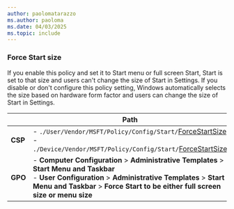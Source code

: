 ```yaml
---
author: paolomatarazzo
ms.author: paoloma
ms.date: 04/03/2025
ms.topic: include
---
```


### Force Start size

If you enable this policy and set it to Start menu or full screen Start, Start is set to that size and users can't change the size of Start in Settings. If you disable or don't configure this policy setting, Windows automatically selects the size based on hardware form factor and users can change the size of Start in Settings.

|  | Path |
|--|--|
| **CSP** | - `./User/Vendor/MSFT/Policy/Config/Start/`[ForceStartSize](/windows/client-management/mdm/policy-csp-start#forcestartsize)<br>- `./Device/Vendor/MSFT/Policy/Config/Start/`[ForceStartSize](/windows/client-management/mdm/policy-csp-start#forcestartsize) |
| **GPO** | - **Computer Configuration** > **Administrative Templates** > **Start Menu and Taskbar**<br> - **User Configuration** > **Administrative Templates** > **Start Menu and Taskbar** > **Force Start to be either full screen size or menu size** |

